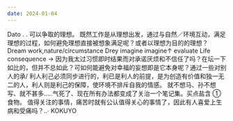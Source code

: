 ```yaml
---
date: 2024-01-04
---
```


Dato . . 可以争取的理想。 既然工作是从理想出发，通过与自然／环境互动，满足理想的过程，如何避免理想直接被想象满足呢？或者以理想为目的的理想？Dream work,nature/circumstance
Drey
imagine
imagine↑
evaluate
Life
consequence
→
因为我太过习惯即时结果而对承诺厌烦和不信任了吗？在坛一下如比的，但并不总如此？可如何能避免对幸福的妄想即是它本身呢？通过一些对别人的承/
利人利己必须同步进行的，利已是利人的前提，是为创造有价值和独一无二的人，利人则是利己的保障，使环境不排斥自我的情感。
就不想马、孙不想写、就不甚多.....气死了、现在所有办法都变成了关治一个笔记集。买点盐含 ① 食物。
值得关注的事情，痛苦时就有公认值得关心的事情了，因此有人喜爱上生病和受痛吗？..·
KOKUYO

